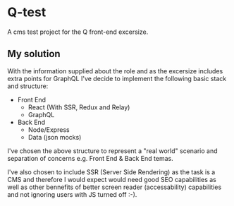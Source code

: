 # Q-test
A cms test project for the Q front-end excersize.

## My solution
With the information supplied about the role and as the excersize includes extra points for GraphQL I've decide to implement the following basic stack and structure:

* Front End
    * React (With SSR, Redux and Relay)
    * GraphQL
* Back End
    * Node/Express
    * Data (json mocks)

I've chosen the above structure to represent a "real world" scenario and separation of concerns e.g. Front End & Back End temas.

I've also chosen to include SSR (Server Side Rendering) as the task is a CMS and therefore I would expect would need good SEO capabilities as well as other bennefits of better screen reader (accessability) capabilities and not ignoring users with JS turned off :-).







